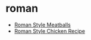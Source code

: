 # roman

 * [Roman Style Meatballs](index/r/roman-style-meatballs.json)
 * [Roman Style Chicken Recipe](index/r/roman-style-chicken-recipe.json)
